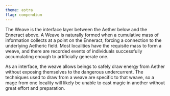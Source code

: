 ```yaml
---
theme: astra
flag: compendium
---
```


The Weave is the interface layer between the Aether below and the Enneract above. A Weave is naturally formed when a cumulative mass of information collects at a point on the Enneract, forcing a connection to the underlying Aetheric field. Most localities have the requisite mass to form a weave, and there are recorded events of individuals successfully accumulating enough to artificially generate one.

As an interface, the weave allows beings to safely draw energy from Aether without exposing themselves to the dangerous undercurrent. The techniques used to draw from a weave are specific to that weave, so a mage from one locality will likely be unable to cast magic in another without great effort and preparation.

